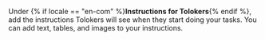 Under {% if locale == "en-com" %}**Instructions for Tolokers**{% endif %}, add the instructions Tolokers will see when they start doing your tasks. You can add text, tables, and images to your instructions.